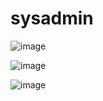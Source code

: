 # sysadmin

![image](https://github.com/JOSETADEUJUNIOR/sysadmin/assets/25421936/a3d3c78a-61a7-4c57-8b79-fd366fcea07c)


![image](https://github.com/JOSETADEUJUNIOR/sysadmin/assets/25421936/48826adf-06b0-48e7-ba05-dfdd4168e8b1)



![image](https://github.com/JOSETADEUJUNIOR/sysadmin/assets/25421936/9df175d2-419b-4615-b6e8-54766a133bd7)

